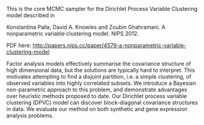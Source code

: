 This is the core MCMC sampler for the Dirichlet Process Variable Clustering model described in

Konstantina Palla, David A. Knowles and Zoubin Ghahramani. A nonparametric variable clustering model. NIPS 2012.

PDF here: <http://papers.nips.cc/paper/4579-a-nonparametric-variable-clustering-model>

Factor analysis models effectively summarise the covariance structure of high dimensional data, but the solutions are typically hard to interpret. This motivates attempting to find a disjoint partition, i.e. a simple clustering, of observed variables into highly correlated subsets. We introduce a Bayesian non-parametric approach to this problem, and demonstrate advantages over heuristic methods proposed to date. Our Dirichlet process variable clustering (DPVC) model can discover block-diagonal covariance structures in data. We evaluate our method on both synthetic and gene expression analysis problems.
